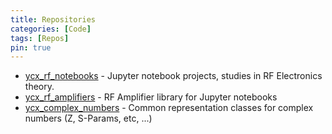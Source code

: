 ```yaml
---
title: Repositories
categories: [Code]
tags: [Repos]
pin: true
---
```


* [ycx_rf_notebooks](https://github.com/M0YCX/ycx_rf_notebooks) - Jupyter notebook projects, studies in RF Electronics theory.
* [ycx_rf_amplifiers](https://github.com/M0YCX/ycx_rf_amplifiers) - RF Amplifier library for Jupyter notebooks
* [ycx_complex_numbers](https://github.com/M0YCX/ycx_complex_numbers) - Common representation classes for complex numbers (Z, S-Params, etc, ...)
